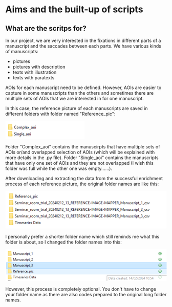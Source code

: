 # Aims and the built-up of scripts

## What are the scritps for?

In our project, we are very interested in the fixations in different parts of a manuscript and the saccades between each parts. We have various kinds of manuscripts: 
+  pictures
+  pictures with description
+  texts with illustration
+  texts with paratexts

AOIs for each manuscript need to be defined. However, AOIs are easier to capture in some manuscripts than the others and sometimes there are multiple sets of AOIs that we are interested in for one manuscript. 

In this case, the reference picture of each manuscripts are saved in different folders with folder named "Reference_pic": 

![Different folders for reference pictures](Screenshot%202024-02-15%20153113.png)

Folder "Complex_aoi" contains the manuscirpts that have multiple sets of AOIs or/and overlapped selection of AOIs (which will be explained with more details in the .py file).
Folder "Single_aoi" contains the manuscripts that have only one set of AOIs and they are not overlapped (I wish this folder was full while the other one was empty......). 











After downloading and extracting the data from the successful enrichment process of each reference picture, the original folder names are like this:

![Original folder names](Screenshot%202024-02-14%20153212.png)

I personally prefer a shorter folder name which still reminds me what this folder is about, so I changed the folder names into this:

![New folder names](Screenshot%202024-02-14%20153329.png)

However, this process is completely optional. You don't have to change your folder name as there are also codes prepared to the original long folder names. 

